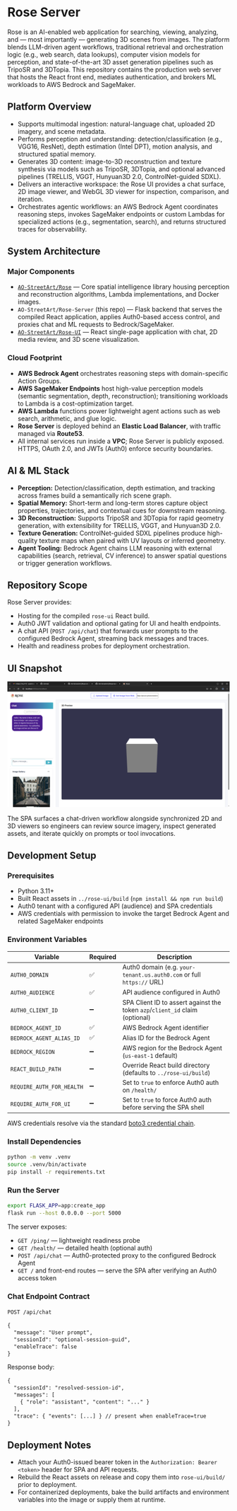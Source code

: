 # Rose Server

Rose is an AI-enabled web application for searching, viewing, analyzing, and — most importantly — generating 3D scenes from images. The platform blends LLM-driven agent workflows, traditional retrieval and orchestration logic (e.g., web search, data lookups), computer vision models for perception, and state-of-the-art 3D asset generation pipelines such as TripoSR and 3DTopia. This repository contains the production web server that hosts the React front end, mediates authentication, and brokers ML workloads to AWS Bedrock and SageMaker.

## Platform Overview

- Supports multimodal ingestion: natural-language chat, uploaded 2D imagery, and scene metadata.
- Performs perception and understanding: detection/classification (e.g., VGG16, ResNet), depth estimation (Intel DPT), motion analysis, and structured spatial memory.
- Generates 3D content: image-to-3D reconstruction and texture synthesis via models such as TripoSR, 3DTopia, and optional advanced pipelines (TRELLIS, VGGT, Hunyuan3D 2.0, ControlNet-guided SDXL).
- Delivers an interactive workspace: the Rose UI provides a chat surface, 2D image viewer, and WebGL 3D viewer for inspection, comparison, and iteration.
- Orchestrates agentic workflows: an AWS Bedrock Agent coordinates reasoning steps, invokes SageMaker endpoints or custom Lambdas for specialized actions (e.g., segmentation, search), and returns structured traces for observability.

## System Architecture

### Major Components

- [`AO-StreetArt/Rose`](https://github.com/AO-StreetArt/Rose) — Core spatial intelligence library housing perception and reconstruction algorithms, Lambda implementations, and Docker images.
- `AO-StreetArt/Rose-Server` (this repo) — Flask backend that serves the compiled React application, applies Auth0-based access control, and proxies chat and ML requests to Bedrock/SageMaker.
- [`AO-StreetArt/Rose-UI`](https://github.com/AO-StreetArt/Rose-UI) — React single-page application with chat, 2D media review, and 3D scene visualization.

### Cloud Footprint

- **AWS Bedrock Agent** orchestrates reasoning steps with domain-specific Action Groups.
- **AWS SageMaker Endpoints** host high-value perception models (semantic segmentation, depth, reconstruction); transitioning workloads to Lambda is a cost-optimization target.
- **AWS Lambda** functions power lightweight agent actions such as web search, arithmetic, and glue logic.
- **Rose Server** is deployed behind an **Elastic Load Balancer**, with traffic managed via **Route53**.
- All internal services run inside a **VPC**; Rose Server is publicly exposed. HTTPS, OAuth 2.0, and JWTs (Auth0) enforce security boundaries.

## AI & ML Stack

- **Perception:** Detection/classification, depth estimation, and tracking across frames build a semantically rich scene graph.
- **Spatial Memory:** Short-term and long-term stores capture object properties, trajectories, and contextual cues for downstream reasoning.
- **3D Reconstruction:** Supports TripoSR and 3DTopia for rapid geometry generation, with extensibility for TRELLIS, VGGT, and Hunyuan3D 2.0.
- **Texture Generation:** ControlNet-guided SDXL pipelines produce high-quality texture maps when paired with UV layouts or inferred geometry.
- **Agent Tooling:** Bedrock Agent chains LLM reasoning with external capabilities (search, retrieval, CV inference) to answer spatial questions or trigger generation workflows.

## Repository Scope

Rose Server provides:

- Hosting for the compiled `rose-ui` React build.
- Auth0 JWT validation and optional gating for UI and health endpoints.
- A chat API (`POST /api/chat`) that forwards user prompts to the configured Bedrock Agent, streaming back messages and traces.
- Health and readiness probes for deployment orchestration.

## UI Snapshot

![Rose UI screenshot](images/RoseScreenshot.png)

The SPA surfaces a chat-driven workflow alongside synchronized 2D and 3D viewers so engineers can review source imagery, inspect generated assets, and iterate quickly on prompts or tool invocations.

## Development Setup

### Prerequisites

- Python 3.11+
- Built React assets in `../rose-ui/build` (`npm install && npm run build`)
- Auth0 tenant with a configured API (audience) and SPA credentials
- AWS credentials with permission to invoke the target Bedrock Agent and related SageMaker endpoints

### Environment Variables

| Variable | Required | Description |
| --- | --- | --- |
| `AUTH0_DOMAIN` | ✅ | Auth0 domain (e.g. `your-tenant.us.auth0.com` or full `https://` URL) |
| `AUTH0_AUDIENCE` | ✅ | API audience configured in Auth0 |
| `AUTH0_CLIENT_ID` | ➖ | SPA Client ID to assert against the token `azp`/`client_id` claim (optional) |
| `BEDROCK_AGENT_ID` | ✅ | AWS Bedrock Agent identifier |
| `BEDROCK_AGENT_ALIAS_ID` | ✅ | Alias ID for the Bedrock Agent |
| `BEDROCK_REGION` | ➖ | AWS region for the Bedrock Agent (`us-east-1` default) |
| `REACT_BUILD_PATH` | ➖ | Override React build directory (defaults to `../rose-ui/build`) |
| `REQUIRE_AUTH_FOR_HEALTH` | ➖ | Set to `true` to enforce Auth0 auth on `/health/` |
| `REQUIRE_AUTH_FOR_UI` | ➖ | Set to `true` to force Auth0 auth before serving the SPA shell |

AWS credentials resolve via the standard [boto3 credential chain](https://boto3.amazonaws.com/v1/documentation/api/latest/guide/credentials.html).

### Install Dependencies

```bash
python -m venv .venv
source .venv/bin/activate
pip install -r requirements.txt
```

### Run the Server

```bash
export FLASK_APP=app:create_app
flask run --host 0.0.0.0 --port 5000
```

The server exposes:

- `GET /ping/` — lightweight readiness probe
- `GET /health/` — detailed health (optional auth)
- `POST /api/chat` — Auth0-protected proxy to the configured Bedrock Agent
- `GET /` and front-end routes — serve the SPA after verifying an Auth0 access token

### Chat Endpoint Contract

`POST /api/chat`

```jsonc
{
  "message": "User prompt",
  "sessionId": "optional-session-guid",
  "enableTrace": false
}
```

Response body:

```jsonc
{
  "sessionId": "resolved-session-id",
  "messages": [
    { "role": "assistant", "content": "..." }
  ],
  "trace": { "events": [...] } // present when enableTrace=true
}
```

## Deployment Notes

- Attach your Auth0-issued bearer token in the `Authorization: Bearer <token>` header for SPA and API requests.
- Rebuild the React assets on release and copy them into `rose-ui/build/` prior to deployment.
- For containerized deployments, bake the build artifacts and environment variables into the image or supply them at runtime.
